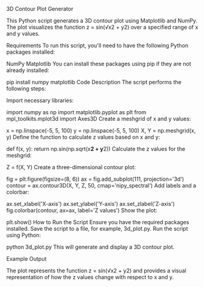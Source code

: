 3D Contour Plot Generator

This Python script generates a 3D contour plot using Matplotlib and NumPy. The plot visualizes the function z = sin(√x2 + y2) over a specified range of x and y values.

Requirements
To run this script, you'll need to have the following Python packages installed:

NumPy
Matplotlib
You can install these packages using pip if they are not already installed:

pip install numpy matplotlib
Code Description
The script performs the following steps:

Import necessary libraries:

import numpy as np
import matplotlib.pyplot as plt 
from mpl_toolkits.mplot3d import Axes3D
Create a meshgrid of x and y values:

x = np.linspace(-5, 5, 100)
y = np.linspace(-5, 5, 100)
X, Y = np.meshgrid(x, y)
Define the function to calculate z values based on x and y:


def f(x, y):
    return np.sin(np.sqrt(x**2 + y**2))
Calculate the z values for the meshgrid:

Z = f(X, Y)
Create a three-dimensional contour plot:

fig = plt.figure(figsize=(8, 6))
ax = fig.add_subplot(111, projection='3d')
contour = ax.contour3D(X, Y, Z, 50, cmap='nipy_spectral')
Add labels and a colorbar:

ax.set_xlabel('X-axis')
ax.set_ylabel('Y-axis')
ax.set_zlabel('Z-axis')
fig.colorbar(contour, ax=ax, label='Z values')
Show the plot:

plt.show()
How to Run the Script
Ensure you have the required packages installed.
Save the script to a file, for example, 3d_plot.py.
Run the script using Python:

python 3d_plot.py
This will generate and display a 3D contour plot.

Example Output

The plot represents the function z = sin(√x2 + y2) and provides a visual representation of how the z values change with respect to x and y.

